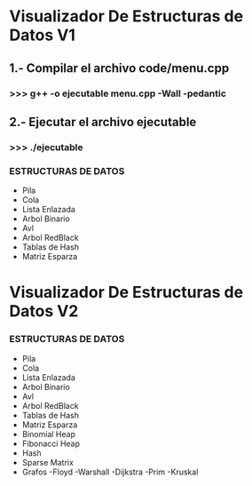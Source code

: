 # Visualizador De Estructuras de Datos V1
## 1.- Compilar el archivo code/menu.cpp
### >>>  g++ -o ejecutable menu.cpp -Wall -pedantic
## 2.- Ejecutar el archivo ejecutable
### >>>  ./ejecutable

### ESTRUCTURAS DE DATOS
- Pila
- Cola
- Lista Enlazada
- Arbol Binario
- Avl
- Arbol RedBlack
- Tablas de Hash
- Matriz Esparza

# Visualizador De Estructuras de Datos V2

### ESTRUCTURAS DE DATOS
- Pila
- Cola
- Lista Enlazada
- Arbol Binario
- Avl
- Arbol RedBlack
- Tablas de Hash
- Matriz Esparza
- Binomial Heap
- Fibonacci Heap
- Hash
- Sparse Matrix
- Grafos
  -Floyd
  -Warshall
  -Dijkstra
  -Prim
  -Kruskal
